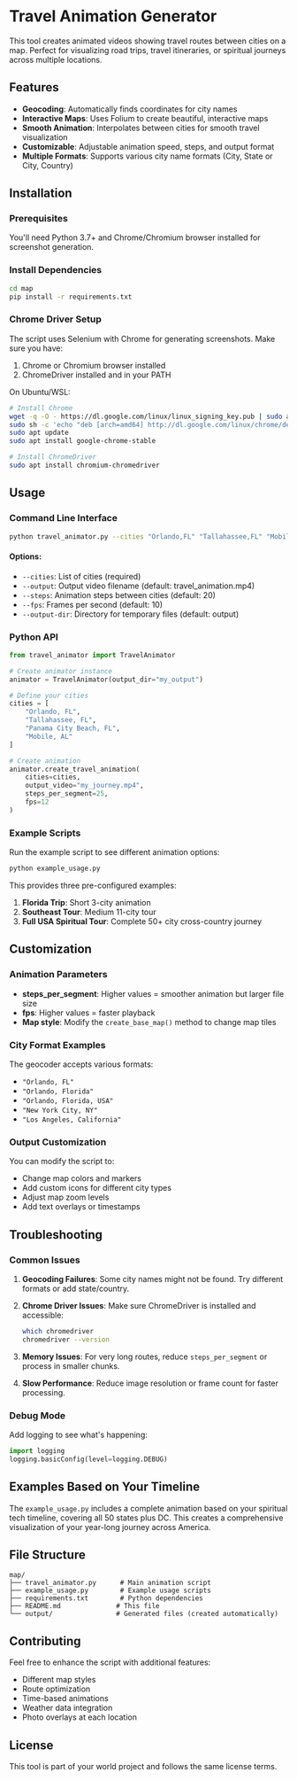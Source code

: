 # Travel Animation Generator

This tool creates animated videos showing travel routes between cities on a map. Perfect for visualizing road trips, travel itineraries, or spiritual journeys across multiple locations.

## Features

- **Geocoding**: Automatically finds coordinates for city names
- **Interactive Maps**: Uses Folium to create beautiful, interactive maps
- **Smooth Animation**: Interpolates between cities for smooth travel visualization
- **Customizable**: Adjustable animation speed, steps, and output format
- **Multiple Formats**: Supports various city name formats (City, State or City, Country)

## Installation

### Prerequisites

You'll need Python 3.7+ and Chrome/Chromium browser installed for screenshot generation.

### Install Dependencies

```bash
cd map
pip install -r requirements.txt
```

### Chrome Driver Setup

The script uses Selenium with Chrome for generating screenshots. Make sure you have:
1. Chrome or Chromium browser installed
2. ChromeDriver installed and in your PATH

On Ubuntu/WSL:
```bash
# Install Chrome
wget -q -O - https://dl.google.com/linux/linux_signing_key.pub | sudo apt-key add -
sudo sh -c 'echo "deb [arch=amd64] http://dl.google.com/linux/chrome/deb/ stable main" >> /etc/apt/sources.list.d/google-chrome.list'
sudo apt update
sudo apt install google-chrome-stable

# Install ChromeDriver
sudo apt install chromium-chromedriver
```

## Usage

### Command Line Interface

```bash
python travel_animator.py --cities "Orlando,FL" "Tallahassee,FL" "Mobile,AL" --output my_trip.mp4
```

#### Options:
- `--cities`: List of cities (required)
- `--output`: Output video filename (default: travel_animation.mp4)
- `--steps`: Animation steps between cities (default: 20)
- `--fps`: Frames per second (default: 10)
- `--output-dir`: Directory for temporary files (default: output)

### Python API

```python
from travel_animator import TravelAnimator

# Create animator instance
animator = TravelAnimator(output_dir="my_output")

# Define your cities
cities = [
    "Orlando, FL",
    "Tallahassee, FL", 
    "Panama City Beach, FL",
    "Mobile, AL"
]

# Create animation
animator.create_travel_animation(
    cities=cities,
    output_video="my_journey.mp4",
    steps_per_segment=25,
    fps=12
)
```

### Example Scripts

Run the example script to see different animation options:

```bash
python example_usage.py
```

This provides three pre-configured examples:
1. **Florida Trip**: Short 3-city animation
2. **Southeast Tour**: Medium 11-city tour
3. **Full USA Spiritual Tour**: Complete 50+ city cross-country journey

## Customization

### Animation Parameters

- **steps_per_segment**: Higher values = smoother animation but larger file size
- **fps**: Higher values = faster playback
- **Map style**: Modify the `create_base_map()` method to change map tiles

### City Format Examples

The geocoder accepts various formats:
- `"Orlando, FL"`
- `"Orlando, Florida"`
- `"Orlando, Florida, USA"`
- `"New York City, NY"`
- `"Los Angeles, California"`

### Output Customization

You can modify the script to:
- Change map colors and markers
- Add custom icons for different city types
- Adjust map zoom levels
- Add text overlays or timestamps

## Troubleshooting

### Common Issues

1. **Geocoding Failures**: Some city names might not be found. Try different formats or add state/country.

2. **Chrome Driver Issues**: Make sure ChromeDriver is installed and accessible:
   ```bash
   which chromedriver
   chromedriver --version
   ```

3. **Memory Issues**: For very long routes, reduce `steps_per_segment` or process in smaller chunks.

4. **Slow Performance**: Reduce image resolution or frame count for faster processing.

### Debug Mode

Add logging to see what's happening:

```python
import logging
logging.basicConfig(level=logging.DEBUG)
```

## Examples Based on Your Timeline

The `example_usage.py` includes a complete animation based on your spiritual tech timeline, covering all 50 states plus DC. This creates a comprehensive visualization of your year-long journey across America.

## File Structure

```
map/
├── travel_animator.py      # Main animation script
├── example_usage.py        # Example usage scripts
├── requirements.txt        # Python dependencies
├── README.md              # This file
└── output/                # Generated files (created automatically)
```

## Contributing

Feel free to enhance the script with additional features:
- Different map styles
- Route optimization
- Time-based animations
- Weather data integration
- Photo overlays at each location

## License

This tool is part of your world project and follows the same license terms.
